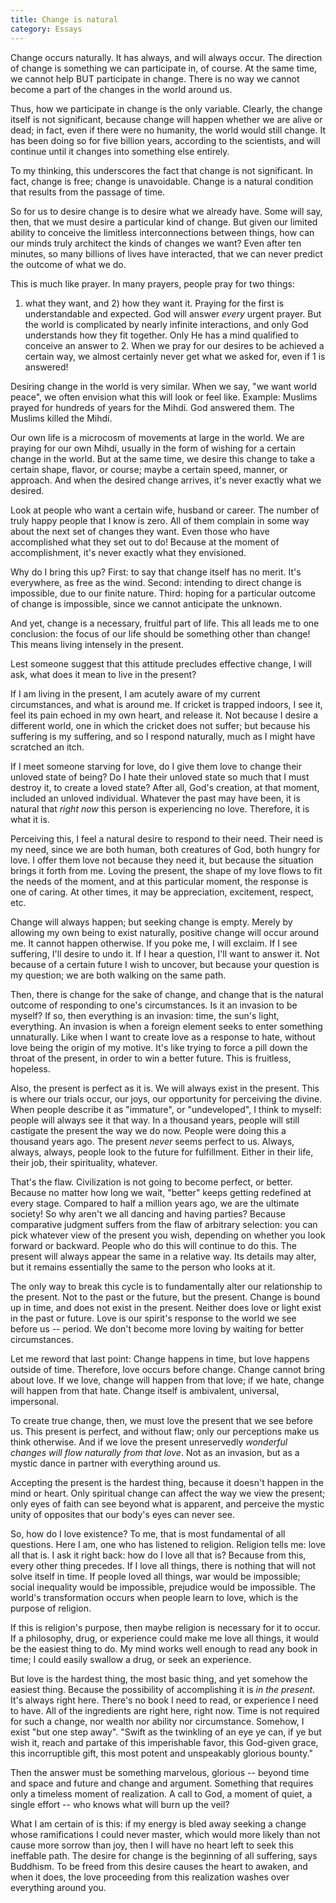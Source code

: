```yaml
---
title: Change is natural
category: Essays
---
```


Change occurs naturally.  It has always, and will always occur.  The
direction of change is something we can participate in, of course.  At
the same time, we cannot help BUT participate in change.  There is no
way we cannot become a part of the changes in the world around us.

Thus, how we participate in change is the only variable.  Clearly, the
change itself is not significant, because change will happen whether we
are alive or dead; in fact, even if there were no humanity, the world
would still change.  It has been doing so for five billion years,
according to the scientists, and will continue until it changes into
something else entirely.

To my thinking, this underscores the fact that change is not
significant.  In fact, change is free; change is unavoidable.  Change is
a natural condition that results from the passage of time.

So for us to desire change is to desire what we already have.  Some will
say, then, that we must desire a particular kind of change.  But given
our limited ability to conceive the limitless interconnections between
things, how can our minds truly architect the kinds of changes we want?
Even after ten minutes, so many billions of lives have interacted, that
we can never predict the outcome of what we do.

This is much like prayer.  In many prayers, people pray for two things:
1) what they want, and 2) how they want it.  Praying for the first is
understandable and expected.  God will answer *every* urgent prayer.  But
the world is complicated by nearly infinite interactions, and only God
understands how they fit together.  Only He has a mind qualified to
conceive an answer to 2.  When we pray for our desires to be achieved a
certain way, we almost certainly never get what we asked for, even if 1
is answered!

Desiring change in the world is very similar.  When we say, "we want
world peace", we often envision what this will look or feel like.
Example: Muslims prayed for hundreds of years for the Mihdí.  God
answered them.  The Muslims killed the Mihdí.

Our own life is a microcosm of movements at large in the world.  We are
praying for our own Mihdí, usually in the form of wishing for a certain
change in the world.  But at the same time, we desire this change to
take a certain shape, flavor, or course; maybe a certain speed, manner,
or approach.  And when the desired change arrives, it's never exactly
what we desired.

Look at people who want a certain wife, husband or career.  The number
of truly happy people that I know is zero.  All of them complain in some
way about the next set of changes they want.  Even those who have
accomplished what they set out to do!  Because at the moment of
accomplishment, it's never exactly what they envisioned.

Why do I bring this up?  First: to say that change itself has no merit.
It's everywhere, as free as the wind.  Second: intending to direct
change is impossible, due to our finite nature.  Third: hoping for a
particular outcome of change is impossible, since we cannot anticipate
the unknown.

And yet, change is a necessary, fruitful part of life.  This all leads
me to one conclusion: the focus of our life should be something other
than change!  This means living intensely in the present.

Lest someone suggest that this attitude precludes effective change, I
will ask, what does it mean to live in the present?

If I am living in the present, I am acutely aware of my current
circumstances, and what is around me.  If cricket is trapped indoors, I
see it, feel its pain echoed in my own heart, and release it.  Not
because I desire a different world, one in which the cricket does not
suffer; but because his suffering is my suffering, and so I respond
naturally, much as I might have scratched an itch.

If I meet someone starving for love, do I give them love to change their
unloved state of being?  Do I hate their unloved state so much that I
must destroy it, to create a loved state?  After all, God's creation, at
that moment, included an unloved individual.  Whatever the past may have
been, it is natural that *right now* this person is experiencing no love.
Therefore, it is what it is.

Perceiving this, I feel a natural desire to respond to their need.
Their need is my need, since we are both human, both creatures of God,
both hungry for love.  I offer them love not because they need it, but
because the situation brings it forth from me.  Loving the present, the
shape of my love flows to fit the needs of the moment, and at this
particular moment, the response is one of caring.  At other times, it
may be appreciation, excitement, respect, etc.

Change will always happen; but seeking change is empty.  Merely by
allowing my own being to exist naturally, positive change will occur
around me.  It cannot happen otherwise.  If you poke me, I will exclaim.
If I see suffering, I'll desire to undo it.  If I hear a question, I'll
want to answer it.  Not because of a certain future I wish to uncover,
but because your question is my question; we are both walking on the
same path.

Then, there is change for the sake of change, and change that is the
natural outcome of responding to one's circumstances.  Is it an invasion
to be myself?  If so, then everything is an invasion: time, the sun's
light, everything.  An invasion is when a foreign element seeks to enter
something unnaturally.  Like when I want to create love as a response to
hate, without love being the origin of my motive.  It's like trying to
force a pill down the throat of the present, in order to win a better
future.  This is fruitless, hopeless.

Also, the present is perfect as it is.  We will always exist in the
present.  This is where our trials occur, our joys, our opportunity for
perceiving the divine.  When people describe it as "immature", or
"undeveloped", I think to myself: people will always see it that way.
In a thousand years, people will still castigate the present the way we
do now.  People were doing this a thousand years ago.  The present *never*
seems perfect to us.  Always, always, always, people look to the future
for fulfillment.  Either in their life, their job, their spirituality,
whatever.

That's the flaw.  Civilization is not going to become perfect, or
better.  Because no matter how long we wait, "better" keeps getting
redefined at every stage.  Compared to half a million years ago, we are
the ultimate society!  So why aren't we all dancing and having parties?
Because comparative judgment suffers from the flaw of arbitrary
selection: you can pick whatever view of the present you wish, depending
on whether you look forward or backward.  People who do this will
continue to do this.  The present will always appear the same in a
relative way.  Its details may alter, but it remains essentially the
same to the person who looks at it.

The only way to break this cycle is to fundamentally alter our
relationship to the present.  Not to the past or the future, but the
present.  Change is bound up in time, and does not exist in the present.
Neither does love or light exist in the past or future.  Love is our
spirit's response to the world we see before us -- period.  We don't
become more loving by waiting for better circumstances.

Let me reword that last point: Change happens in time, but love happens
outside of time.  Therefore, love occurs before change.  Change cannot
bring about love.  If we love, change will happen from that love; if we
hate, change will happen from that hate.  Change itself is ambivalent,
universal, impersonal.

To create true change, then, we must love the present that we see before
us.  This present is perfect, and without flaw; only our perceptions
make us think otherwise.  And if we love the present unreservedly
*wonderful changes will flow naturally from that love*.  Not as an
invasion, but as a mystic dance in partner with everything around us.

Accepting the present is the hardest thing, because it doesn't happen in
the mind or heart.  Only spiritual change can affect the way we view the
present; only eyes of faith can see beyond what is apparent, and
perceive the mystic unity of opposites that our body's eyes can never
see.

So, how do I love existence?  To me, that is most fundamental of all
questions.  Here I am, one who has listened to religion.  Religion tells
me: love all that is.  I ask it right back: how do I love all that is?
Because from this, every other thing precedes.  If I love all things,
there is nothing that will not solve itself in time.  If people loved
all things, war would be impossible; social inequality would be
impossible, prejudice would be impossible.  The world's transformation
occurs when people learn to love, which is the purpose of religion.

If this is religion's purpose, then maybe religion is necessary for it
to occur.  If a philosophy, drug, or experience could make me love all
things, it would be the easiest thing to do.  My mind works well enough
to read any book in time; I could easily swallow a drug, or seek an
experience.

But love is the hardest thing, the most basic thing, and yet somehow the
easiest thing.  Because the possibility of accomplishing it is *in the
present*.  It's always right here.  There's no book I need to read, or
experience I need to have.  All of the ingredients are right here, right
now.  Time is not required for such a change, nor wealth nor ability nor
circumstance.  Somehow, I exist "but one step away".  "Swift as the
twinkling of an eye ye can, if ye but wish it, reach and partake of this
imperishable favor, this God-given grace, this incorruptible gift, this
most potent and unspeakably glorious bounty."

Then the answer must be something marvelous, glorious -- beyond time and
space and future and change and argument.  Something that requires only
a timeless moment of realization.  A call to God, a moment of quiet, a
single effort -- who knows what will burn up the veil?

What I am certain of is this: if my energy is bled away seeking a change
whose ramifications I could never master, which would more likely than
not cause more sorrow than joy, then I will have no heart left to seek
this ineffable path.  The desire for change is the beginning of all
suffering, says Buddhism.  To be freed from this desire causes the heart
to awaken, and when it does, the love proceeding from this realization
washes over everything around you.


